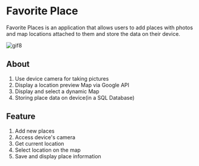 # Favorite Place
Favorite Places is an application that allows users to add places with photos and map locations attached to them and store the data on their device.

![gif8](./images/gif8.gif)

## About
1. Use device camera for taking pictures
2. Display a location preview Map via Google API
3. Display and select a dynamic Map
4. Storing place data on device(in a SQL Database)

## Feature
1. Add new places
2. Access device's camera
3. Get current location
4. Select location on the map
5. Save and display place information